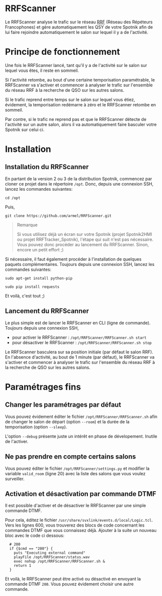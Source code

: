# RRFScanner
Le RRFScanner analyse le trafic sur le réseau [RRF](https://f5nlg.wordpress.com/2015/12/28/nouveau-reseau-french-repeater-network/) (Réseau des Répéteurs Francophones) et gère automatiquement les QSY de votre Spotnik afin de lui faire rejoindre automatiquement le salon sur lequel il y a de l'activité.

# Principe de fonctionnement
Une fois le RRFScanner lancé, tant qu'il y a de l'activité sur le salon sur lequel vous êtes, il reste en sommeil.

Si l'activité retombe, au bout d'une certaine temporisation paramétrable, le RRFScanner va s'activer et commencer à analyser le trafic sur l'ensemble du réseau RRF à la recherche de QSO sur les autres salons.

Si le trafic reprend entre temps sur le salon sur lequel vous étiez, évidement, la temporisation redémarre à zéro et le RRFScanner retombe en sommeil.

Par contre, si le trafic ne reprend pas et que le RRFScanner détecte de l'activité sur un autre salon, alors il va automatiquement faire basculer votre Spotnik sur celui ci.

# Installation

## Installation du RRFScanner

En partant de la version 2 ou 3 de la distribution Spotnik, commencez par cloner ce projet dans le répertoire `/opt`. Donc, depuis une connexion SSH, lancez les commandes suivantes:

`cd /opt`

Puis, 

`git clone https://github.com/armel/RRFScanner.git`

> Remarque
> 
> Si vous utilisez déjà un écran sur votre Spotnik (projet Spotnik2HMI ou projet RRFTracker_Spotnik), l'étape qui suit n'est pas nécessaire. Vous pouvez donc procéder au lancement du RRFScanner. Sinon, encore un petit effort ;)

Si nécessaire, il faut également procéder à l'installation de quelques paquets complémentaires. Toujours depuis une connexion SSH, lancez les commandes suivantes:

`sudo apt-get install python-pip`

`sudo pip install requests`

Et voilà, c'est tout ;)

## Lancement du RRFScanner

Le plus simple est de lancer le RRFScanner en CLI (ligne de commande). Toujours depuis une connexion SSH, 

- pour activer le RRFScanner : `/opt/RRFScanner/RRFScanner.sh start`
- pour désactiver le RRFScanner : `/opt/RRFScanner/RRFScanner.sh stop`

Le RRFScanner basculera sur sa position initiale (par défaut le salon RRF). En l'absence d'activité, au bout de 1 minute (par défaut), le RRFScanner va s'activer et commencer à analyser le trafic sur l'ensemble du réseau RRF à la recherche de QSO sur les autres salons.

# Paramétrages fins

## Changer les paramétrages par défaut

Vous pouvez évidement éditer le fichier `/opt/RRFScanner/RRFScanner.sh` afin de changer le salon de départ (option `--room`) et la durée de la temporisation (option `--sleep`). 

L'option `--debug` présente juste un intérêt en phase de dévelopement. Inutile de l'activer. 

## Ne pas prendre en compte certains salons

Vous pouvez éditer le fichier `/opt/RRFScanner/settings.py` et modifier la variable `valid_room` (ligne 20) avec la liste des salons que vous voulez surveiller.


## Activation et désactivation par commande DTMF

Il est possible d'activer et de désactiver le RRFScanner par une simple commande DTMF.

Pour cela, éditez le fichier `/usr/share/svxlink/events.d/local/Logic.tcl`. Vers les lignes 600, vous trouverez des blocs de code concernant les commandes DTMF que vous connaissez déjà. Ajouter à la suite un nouveau bloc avec le code ci dessous:

```
  # 200
  if {$cmd == "200"} {
    puts "Executing external command"
    playFile /opt/RRFScanner/status.wav
    exec nohup /opt/RRFScanner/RRFScanner.sh &
    return 1
  }
```

Et voilà, le RRFScanner peut être activé ou désactivé en envoyant la commande DTMF `200`. Vous pouvez évidement choisir une autre commande.
